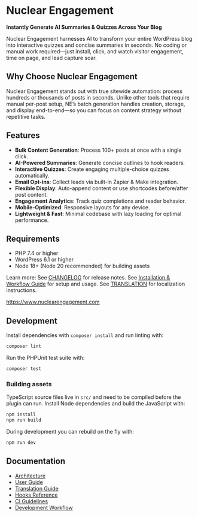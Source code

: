 # Nuclear Engagement
**Instantly Generate AI Summaries & Quizzes Across Your Blog**

Nuclear Engagement harnesses AI to transform your entire WordPress blog into interactive quizzes and concise summaries in seconds. No coding or manual work required—just install, click, and watch visitor engagement, time on page, and lead capture soar.

## Why Choose Nuclear Engagement
Nuclear Engagement stands out with true sitewide automation: process hundreds or thousands of posts in seconds. Unlike other tools that require manual per-post setup, NE’s batch generation handles creation, storage, and display end-to-end—so you can focus on content strategy without repetitive tasks.

## Features
- **Bulk Content Generation**: Process 100+ posts at once with a single click.
- **AI-Powered Summaries**: Generate concise outlines to hook readers.
- **Interactive Quizzes**: Create engaging multiple-choice quizzes automatically.
- **Email Opt-ins**: Collect leads via built-in Zapier & Make integration.
- **Flexible Display**: Auto-append content or use shortcodes before/after post content.
- **Engagement Analytics**: Track quiz completions and reader behavior.
- **Mobile-Optimized**: Responsive layouts for any device.
- **Lightweight & Fast**: Minimal codebase with lazy loading for optimal performance.

## Requirements

- PHP 7.4 or higher
- WordPress 6.1 or higher
- Node 18+ (Node 20 recommended) for building assets

Learn more:
See [CHANGELOG](docs/CHANGELOG.md) for release notes.
See [Installation & Workflow Guide](docs/USAGE.md) for setup and usage.
See [TRANSLATION](docs/TRANSLATION.md) for localization instructions.

https://www.nuclearengagement.com

## Development

Install dependencies with `composer install` and run linting with:

```bash
composer lint
```

Run the PHPUnit test suite with:

```bash
composer test
```

### Building assets

TypeScript source files live in `src/` and need to be compiled before the plugin can run. Install Node dependencies and build the JavaScript with:

```bash
npm install
npm run build
```

During development you can rebuild on the fly with:

```bash
npm run dev
```

## Documentation

- [Architecture](docs/ARCHITECTURE.md)
- [User Guide](docs/USER_GUIDE.md)
- [Translation Guide](docs/TRANSLATION.md)
- [Hooks Reference](docs/hooks.md)
- [CI Guidelines](docs/CI_GUIDELINES.md)
- [Development Workflow](docs/DEV_WORKFLOW.md)
